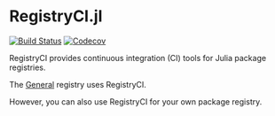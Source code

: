 # RegistryCI.jl

[![Build Status](https://travis-ci.com/JuliaRegistries/RegistryCI.jl.svg?branch=master)](https://travis-ci.com/JuliaRegistries/RegistryCI.jl/branches)
[![Codecov](https://codecov.io/gh/JuliaRegistries/RegistryCI.jl/branch/master/graph/badge.svg)](https://codecov.io/gh/JuliaRegistries/RegistryCI.jl)

RegistryCI provides continuous integration (CI) tools for Julia package registries.

The [General](https://github.com/JuliaRegistries/General) registry uses RegistryCI.

However, you can also use RegistryCI for your own package registry.
